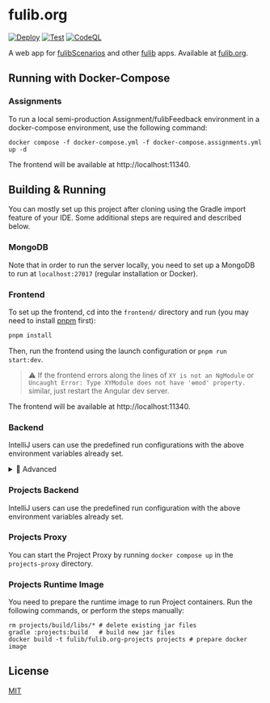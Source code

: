 # fulib.org

[![Deploy](https://github.com/fujaba/fulib.org/actions/workflows/deploy.yml/badge.svg)](https://github.com/fujaba/fulib.org/actions)
[![Test](https://github.com/fujaba/fulib.org/actions/workflows/test.yml/badge.svg)](https://github.com/fujaba/fulib.org/actions)
[![CodeQL](https://github.com/fujaba/fulib.org/actions/workflows/codeql-analysis.yml/badge.svg)](https://github.com/fujaba/fulib.org/actions)

A web app for [fulibScenarios](https://github.com/fujaba/fulibScenarios) and other [fulib](https://github.com/fujaba/) apps.
Available at [fulib.org](https://fulib.org).

## Running with Docker-Compose

### Assignments

To run a local semi-production Assignment/fulibFeedback environment in a docker-compose environment, use the following command:

```shell
docker compose -f docker-compose.yml -f docker-compose.assignments.yml up -d
```

The frontend will be available at http://localhost:11340.

## Building & Running

You can mostly set up this project after cloning using the Gradle import feature of your IDE.
Some additional steps are required and described below.

### MongoDB

Note that in order to run the server locally, you need to set up a MongoDB to run at `localhost:27017` (regular installation or Docker).

### Frontend

To set up the frontend, cd into the `frontend/` directory and run (you may need to install [pnpm](https://pnpm.io/) first):

```sh
pnpm install
```

Then, run the frontend using the launch configuration or `pnpm run start:dev`.

> ⚠️ If the frontend errors along the lines of `XY is not an NgModule` or `Uncaught Error: Type XYModule does not have 'ɵmod' property.` similar, just restart the Angular dev server.

The frontend will be available at http://localhost:11340.

### Backend

IntelliJ users can use the predefined run configurations with the above environment variables already set.

<details>
  <summary>🔬 Advanced</summary>

Make sure you set the following environment variables before running:

```properties
FULIB_CORS=true
FULIB_MONGO_URL=mongodb://localhost:27017/fulib-org
```

</details>

### Projects Backend

IntelliJ users can use the predefined run configuration with the above environment variables already set.

### Projects Proxy

You can start the Project Proxy by running `docker compose up` in the `projects-proxy` directory.

### Projects Runtime Image

You need to prepare the runtime image to run Project containers.
Run the following commands, or perform the steps manually:

```
rm projects/build/libs/* # delete existing jar files
gradle :projects:build   # build new jar files
docker build -t fulib/fulib.org-projects projects # prepare docker image
```

## License

[MIT](LICENSE.md)
